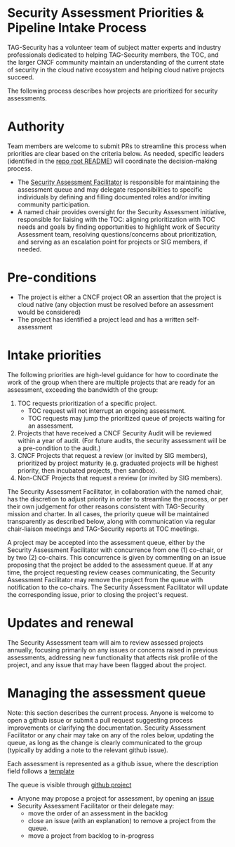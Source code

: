 # Security Assessment Priorities & Pipeline Intake Process

TAG-Security has a volunteer team of subject matter experts and industry
professionals dedicated to helping TAG-Security members, the TOC, and the larger
CNCF community maintain an understanding of the current state of security in the
cloud native ecosystem and helping cloud native projects succeed.

The following process describes how projects are prioritized for security
assessments.

# Authority

Team members are welcome to submit PRs to streamline this process when
priorities are clear based on the criteria below. As needed, specific leaders
(identified in the [repo root README](/README.md#security-assessments)) will
coordinate the decision-making process.

* The [Security Assessment
  Facilitator](/governance/roles.md#security-assessment-facilitator) is
  responsible for maintaining the assessment queue and may delegate
  responsibilities to specific individuals by defining and filling documented
  roles and/or inviting community participation.
* A named chair provides oversight for the Security Assessment initiative,
  responsible for liaising with the TOC: aligning prioritization with TOC needs
  and goals by finding opportunities to highlight work of Security Assessment
  team, resolving questions/concerns about prioritization, and serving as an
  escalation point for projects or SIG members, if needed.

# Pre-conditions

* The project is either a CNCF project OR an assertion that the project is cloud
  native (any objection must be resolved before an assessment would be
  considered)
* The project has identified a project lead and has a written self-assessment

# Intake priorities

The following priorities are high-level guidance for how to coordinate the work
of the group when there are multiple projects that are ready for an assessment,
exceeding the bandwidth of the group:

1. TOC requests prioritization of a specific project.
    * TOC request will not interrupt an ongoing assessment.
    * TOC requests may jump the prioritized queue of projects waiting for an
      assessment.
2. Projects that have received a CNCF Security Audit will be reviewed within a
   year of audit. (For future audits, the security assessment will be a
   pre-condition to the audit.)
3. CNCF Projects that request a review (or invited by SIG members), prioritized
   by project maturity (e.g. graduated projects will be highest priority, then
   incubated projects, then sandbox).
4. Non-CNCF Projects that request a review (or invited by SIG members).

The Security Assessment Facilitator, in collaboration with the named chair, has
the discretion to adjust priority in order to streamline the process, or per
their own judgement for other reasons consistent with TAG-Security mission and
charter.  In all cases, the priority queue will be maintained transparently as
described below, along with communication via regular chair-liaison meetings and
TAG-Security reports at TOC meetings.

A project may be accepted into the assessment queue, either by the Security
Assessment Facilitator with concurrence from one (1) co-chair, or by two (2)
co-chairs.  This concurrence is given by commenting on an issue proposing that
the project be added to the assessment queue.  If at any time, the project
requesting review ceases communicating, the Security Assessment Facilitator may
remove the project from the queue with notification to the co-chairs.  The
Security Assessment Facilitator will update the corresponding issue, prior to
closing the project's request.

# Updates and renewal

The Security Assessment team will aim to review assessed projects annually,
focusing primarily on any issues or concerns raised in previous assessments,
addressing new functionality that affects risk profile of the project, and any
issue that may have been flagged about the project.

# Managing the assessment queue

Note: this section describes the current process. Anyone is welcome to open a
github issue or submit a pull request suggesting process improvements or
clarifying the documentation. Security Assessment Facilitator or any chair may
take on any of the roles below, updating the queue, as long as the change is
clearly communicated to the group (typically by adding a note to the relevant
github issue).

Each assessment is represented as a github issue, where the description field
follows a [template](/.github/ISSUE_TEMPLATE/joint-review.md)

The queue is visible through [github
project](https://github.com/cncf/tag-security/projects/2)

* Anyone may propose a project for assessment, by opening an
  [issue](https://github.com/cncf/tag-security/issues/new?assignees=&labels=assessment&template=security-assessment.md&title=%5BAssessment%5D+Project+Name)
* Security Assessment Facilitator or their delegate may:
  * move the order of an assessment in the backlog
  * close an issue (with an explanation) to remove a project from the queue.
  * move a project from backlog to in-progress
